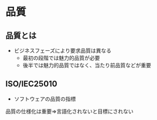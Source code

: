 # 品質

## 品質とは

* ビジネスフェーズにより要求品質は異なる
  * 最初の段階では魅力的品質が必要
  * 後半では魅力的品質ではなく、当たり前品質などが重要

## ISO/IEC25010

 * ソフトウェアの品質の指標

品質の仕様化は重要=>言語化されないと目標にされない
